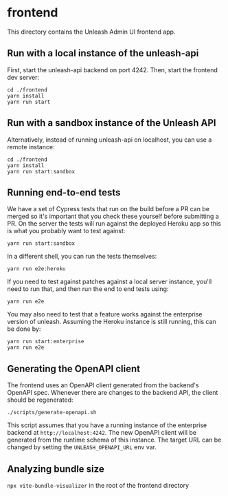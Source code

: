 # frontend

This directory contains the Unleash Admin UI frontend app.

## Run with a local instance of the unleash-api

First, start the unleash-api backend on port 4242.
Then, start the frontend dev server:

```
cd ./frontend
yarn install
yarn run start
```

## Run with a sandbox instance of the Unleash API

Alternatively, instead of running unleash-api on localhost, you can use a remote instance:

```
cd ./frontend
yarn install
yarn run start:sandbox
```

## Running end-to-end tests

We have a set of Cypress tests that run on the build before a PR can be merged
so it's important that you check these yourself before submitting a PR.
On the server the tests will run against the deployed Heroku app so this is what you probably want to test against:

```
yarn run start:sandbox
```

In a different shell, you can run the tests themselves:

```
yarn run e2e:heroku
```

If you need to test against patches against a local server instance,
you'll need to run that, and then run the end to end tests using:

```
yarn run e2e
```

You may also need to test that a feature works against the enterprise version of unleash.
Assuming the Heroku instance is still running, this can be done by:

```
yarn run start:enterprise
yarn run e2e
```

## Generating the OpenAPI client

The frontend uses an OpenAPI client generated from the backend's OpenAPI spec.
Whenever there are changes to the backend API, the client should be regenerated:

```
./scripts/generate-openapi.sh
```

This script assumes that you have a running instance of the enterprise backend at `http://localhost:4242`.
The new OpenAPI client will be generated from the runtime schema of this instance.
The target URL can be changed by setting the `UNLEASH_OPENAPI_URL` env var.

## Analyzing bundle size

`npx vite-bundle-visualizer` in the root of the frontend directory
